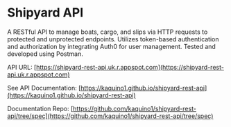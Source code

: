 # Shipyard API

A RESTful API to manage boats, cargo, and slips via HTTP requests to protected and unprotected endpoints.
Utilizes token-based authentication and authorization by integrating Auth0 for user management. Tested and developed using Postman.

API URL: [https://shipyard-rest-api.uk.r.appspot.com](https://shipyard-rest-api.uk.r.appspot.com)

See API Documentation: [https://kaquino1.github.io/shipyard-rest-api](https://kaquino1.github.io/shipyard-rest-api)

Documentation Repo: [https://github.com/kaquino1/shipyard-rest-api/tree/spec](https://github.com/kaquino1/shipyard-rest-api/tree/spec)
